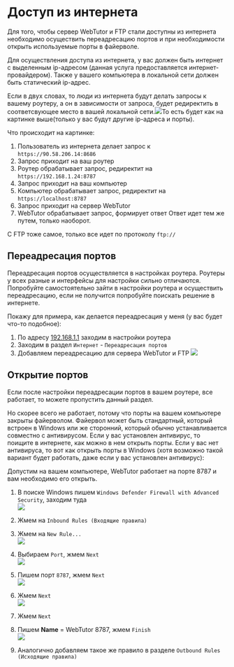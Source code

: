 # Доступ из интернета

Для того, чтобы сервер WebTutor и FTP стали доступны из интернета необходимо осуществить переадресацию портов и при необходимости открыть используемые порты в файерволе.

Для осуществления доступа из интернета, у вас должен быть интернет с выделенным ip-адресом \(данная услуга предоставляется интернет-провайдером\). Также у вашего компьютера в локальной сети должен быть статический ip-адрес.

Если в двух словах, то люди из интернета будут делать запросы к вашему роутеру, а он в зависимости от запроса, будет редиректить в соответсвующее место в вашей локальной сети.![](/TestSystem/InternetAccess/1.jpg)То есть будет как на картинке выше\(только у вас будут другие ip-адреса и порты\).

Что происходит на картинке:

1. Пользователь из интернета делает запрос к `https://90.58.206.14:8686`
2. Запрос приходит на ваш роутер
3. Роутер обрабатывает запрос, редиректит на `https://192.168.1.24:8787`
4. Запрос приходит на ваш компьютер
5. Компьютер обрабатывает запрос, редиректит на `https://localhost:8787`
6. Запрос приходит на сервер WebTutor
7. WebTutor обрабатывает запрос, формирует ответ
   Ответ идет тем же путем, только наоборот.

C FTP тоже самое, только все идет по протоколу `ftp://`

## Переадресация портов

Переадресация портов осуществляется в настройках роутера. Роутеры у всех разные и интерфейсы для настройки сильно отличаются. Попробуйте самостоятельно зайти в настройки роутера и осуществить переадресацию, если не получится попробуйте поискать решение в интернете.

Покажу для примера, как делается переадресация у меня \(у вас будет что-то подобное\):

1. По адресу [192.168.1.1](/192.168.1.1) заходим в настройки роутера
2. Заходим в раздел `Интернет` - `Переадресация портов`
3. Добавляем переадресацию для сервера WebTutor и FTP
   ![](/TestSystem/InternetAccess/2.jpg)

## Открытие портов

Если после настройки переадресации портов в вашем роутере, все работает, то можете пропустить данный раздел.

Но скорее всего не работает, потому что порты на вашем компьютере закрыты файерволом. Файервол может быть стандартный, который встроен в Windows или же сторонний, который обычно устанавливается совместно с антивирусом. Если у вас установлен антивирус, то поищите в интернете, как можно в нем открыть порты. Если у вас нет антивируса, то вот как открыть порты в Windows \(хотя возможно такой вариант будет работать, даже если у вас установлен антивирус\):

Допустим на вашем компьютере, WebTutor работает на порте 8787 и вам необходимо его открыть.

1. В поиске Windows пишем `Windows Defender Firewall with Advanced Security`, заходим туда  
   ![](/TestSystem/InternetAccess/3.jpg)

2. Жмем на `Inbound Rules (Входящие правила)`

3. Жмем на `New Rule...`  
   ![](/TestSystem/InternetAccess/4.jpg)

4. Выбираем `Port`, жмем `Next`  
   ![](/TestSystem/InternetAccess/5.jpg)

5. Пишем порт `8787`, жмем `Next`  
   ![](/TestSystem/InternetAccess/6.jpg)

6. Жмем `Next`  
   ![](/TestSystem/StartWebTutor/7.jpg)

7. Жмем `Next`

8. Пишем **Name** = WebTutor 8787, жмем `Finish`  
   ![](/TestSystem/InternetAccess/8.jpg)

9. Аналогично добавляем такое же правило в разделе `Outbound Rules (Исходящие правила)`



